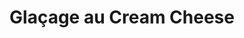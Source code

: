 ---
layout: recette
categories: [recettes]
hidden: true
lang: fr
title: Glaçage au Cream Cheese
type: sucre
ingredients: 
  - nom: cream cheese
    qte: 150
    unite: gr
  - nom: sucre glace
    qte: 60
    unite: gr
  - nom: beurre
    qte: 50
    unite: gr
  - nom: vanille liquide
preconditions:
  - Le cream cheese et le beurre doivent être à température ambiante
etapes:
  - label: Préparation
    details:
      - Mélanger le beurre et le cream cheese au batteur électrique
      - Ajouter la moitié du sucre glace
      - Battre jusqu'à incorporation du sucre
      - Répéter avec le sucre restant
---